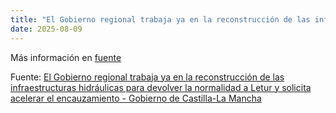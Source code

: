 ```yaml
---
title: "El Gobierno regional trabaja ya en la reconstrucción de las infraestructuras hidráulicas para devolver la normalidad a Letur y solicita acelerar el encauzamiento - Gobierno de Castilla-La Mancha"
date: 2025-08-09
---
```


Más información en [fuente](https://news.google.com/rss/articles/CBMi8gFBVV95cUxQRzV5aWpwNFUwNi1kNGtJdzFvcFp4eXlMblJ1TjJGcS1xdWRYWnN5d096bXVkNEUtV3duanRZNnJnMFRIM1pOOUg0WVJBUW5KS0RxT212MEJidUEzRXU0TVAtLXlscnI3bTY1TGZtV1NQSFlRa0YxeTZjeDNFLXRMS0lqSlRadnVjN01wX0dOZGtpOUNBLVFVQURLc3pqVFdHdTJMajZwWnpBZ3VvQ2JrT3RCVzZ4YUFVaHdpSHFvX2x6cU04bWpEeUdGM0JRSWVNaWF6QnV0TFBrVDZVRHVHSWlKT2h2UnhTT2x6ZTM0dVkxdw?oc=5)

Fuente: [El Gobierno regional trabaja ya en la reconstrucción de las infraestructuras hidráulicas para devolver la normalidad a Letur y solicita acelerar el encauzamiento - Gobierno de Castilla-La Mancha](https://news.google.com/rss/articles/CBMi8gFBVV95cUxQRzV5aWpwNFUwNi1kNGtJdzFvcFp4eXlMblJ1TjJGcS1xdWRYWnN5d096bXVkNEUtV3duanRZNnJnMFRIM1pOOUg0WVJBUW5KS0RxT212MEJidUEzRXU0TVAtLXlscnI3bTY1TGZtV1NQSFlRa0YxeTZjeDNFLXRMS0lqSlRadnVjN01wX0dOZGtpOUNBLVFVQURLc3pqVFdHdTJMajZwWnpBZ3VvQ2JrT3RCVzZ4YUFVaHdpSHFvX2x6cU04bWpEeUdGM0JRSWVNaWF6QnV0TFBrVDZVRHVHSWlKT2h2UnhTT2x6ZTM0dVkxdw?oc=5)
